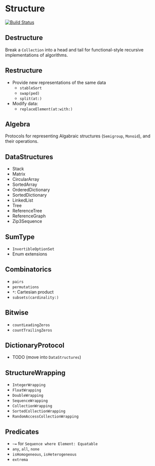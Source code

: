 # Structure

[![Build Status](https://travis-ci.org/dn-m/Structure.svg?branch=master)](https://travis-ci.org/dn-m/Structure) 


## Destructure
Break a `Collection` into a head and tail for functional-style recursive implementations of algorithms.

## Restructure
- Provide new representations of the same data
    - `stableSort`
    - `swap(ped)`
    - `split(at:)`
- Modify data:
    - `replaceElement(at:with:)`

## Algebra
Protocols for representing Algabraic structures (`Semigroup`, `Monoid`), and their operations.

## DataStructures
- Stack
- Matrix
- CircularArray
- SortedArray
- OrderedDictionary
- SortedDictionary
- LinkedList
- Tree
- ReferenceTree
- ReferenceGraph
- Zip3Sequence

## SumType
- `InvertibleOptionSet`
- Enum extensions

## Combinatorics
- `pairs`
- `permutations`
- `*`: Cartesian product
- `subsets(cardinality:)`

## Bitwise
- `countLeadingZeros`
- `countTrailingZeros`

## DictionaryProtocol
- TODO (move into `DataStructures`)

## StructureWrapping
- `IntegerWrapping`
- `FloatWrapping`
- `DoubleWrapping`
- `SequenceWrapping`
- `CollectionWrapping`
- `SortedCollectionWrapping`
- `RandomAccessCollectionWrapping`

## Predicates
- `~=` for `Sequence where Element: Equatable`
- `any`, `all`, `none`
- `isHomogeneous`, `isHeterogeneous`
- `extrema`
